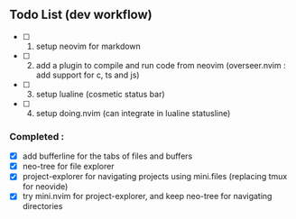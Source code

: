 ## Todo List (dev workflow)

- [ ] 1. setup neovim for markdown

- [ ] 2. add a plugin to compile and run code from neovim (overseer.nvim : add support for c, ts and js)

- [ ] 3. setup lualine (cosmetic status bar)

- [ ] 4. setup doing.nvim (can integrate in lualine statusline)













### Completed :

- [x] add bufferline for the tabs of files and buffers
- [x] neo-tree for file explorer
- [x] project-explorer for navigating projects using mini.files (replacing tmux for neovide)
- [x] try mini.nvim for project-explorer, and keep neo-tree for navigating directories
